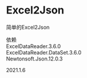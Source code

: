 # Excel2Json
简单的Excel2Json

依赖  
ExcelDataReader.3.6.0  
ExcelDataReader.DataSet.3.6.0  
Newtonsoft.Json.12.0.3  

2021.1.6
